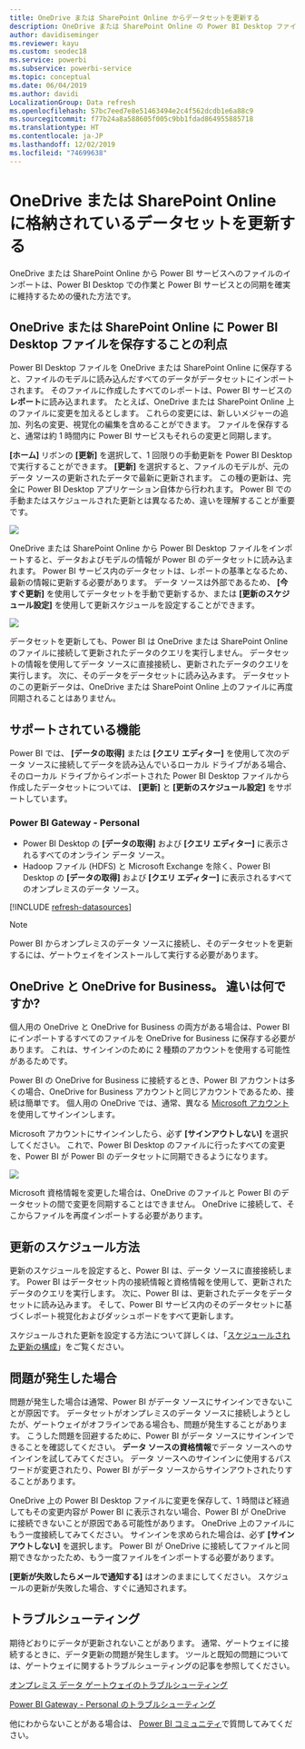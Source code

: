 ```yaml
---
title: OneDrive または SharePoint Online からデータセットを更新する
description: OneDrive または SharePoint Online の Power BI Desktop ファイルから作成されたデータセットを更新する
author: davidiseminger
ms.reviewer: kayu
ms.custom: seodec18
ms.service: powerbi
ms.subservice: powerbi-service
ms.topic: conceptual
ms.date: 06/04/2019
ms.author: davidi
LocalizationGroup: Data refresh
ms.openlocfilehash: 57bc7eed7e8e51463494e2c4f562dcdb1e6a88c9
ms.sourcegitcommit: f77b24a8a588605f005c9bb1fdad864955885718
ms.translationtype: HT
ms.contentlocale: ja-JP
ms.lasthandoff: 12/02/2019
ms.locfileid: "74699638"
---
```

# <a name="refresh-a-dataset-stored-on-onedrive-or-sharepoint-online"></a>OneDrive または SharePoint Online に格納されているデータセットを更新する
OneDrive または SharePoint Online から Power BI サービスへのファイルのインポートは、Power BI Desktop での作業と Power BI サービスとの同期を確実に維持するための優れた方法です。

## <a name="advantages-of-storing-a-power-bi-desktop-file-on-onedrive-or-sharepoint-online"></a>OneDrive または SharePoint Online に Power BI Desktop ファイルを保存することの利点
Power BI Desktop ファイルを OneDrive または SharePoint Online に保存すると、ファイルのモデルに読み込んだすべてのデータがデータセットにインポートされます。 そのファイルに作成したすべてのレポートは、Power BI サービスの**レポート**に読み込まれます。 たとえば、OneDrive または SharePoint Online 上のファイルに変更を加えるとします。 これらの変更には、新しいメジャーの追加、列名の変更、視覚化の編集を含めることができます。 ファイルを保存すると、通常は約 1 時間内に Power BI サービスもそれらの変更と同期します。

**[ホーム]** リボンの **[更新]** を選択して、1 回限りの手動更新を Power BI Desktop で実行することができます。 **[更新]** を選択すると、ファイルのモデルが、元のデータ ソースの更新されたデータで最新に更新されます。 この種の更新は、完全に Power BI Desktop アプリケーション自体から行われます。 Power BI での手動またはスケジュールされた更新とは異なるため、違いを理解することが重要です。

![](media/refresh-desktop-file-onedrive/pbix-refresh.png)

OneDrive または SharePoint Online から Power BI Desktop ファイルをインポートすると、データおよびモデルの情報が Power BI のデータセットに読み込まれます。 Power BI サービス内のデータセットは、レポートの基準となるため、最新の情報に更新する必要があります。 データ ソースは外部であるため、 **[今すぐ更新]** を使用してデータセットを手動で更新するか、または **[更新のスケジュール設定]** を使用して更新スケジュールを設定することができます。 

![](media/refresh-desktop-file-onedrive/powerbi-service-refresh.png)

データセットを更新しても、Power BI は OneDrive または SharePoint Online のファイルに接続して更新されたデータのクエリを実行しません。 データセットの情報を使用してデータ ソースに直接接続し、更新されたデータのクエリを実行します。 次に、そのデータをデータセットに読み込みます。 データセットのこの更新データは、OneDrive または SharePoint Online 上のファイルに再度同期されることはありません。

## <a name="whats-supported"></a>サポートされている機能
Power BI では、 **[データの取得]** または **[クエリ エディター]** を使用して次のデータ ソースに接続してデータを読み込んでいるローカル ドライブがある場合、そのローカル ドライブからインポートされた Power BI Desktop ファイルから作成したデータセットについては、 **[更新]** と **[更新のスケジュール設定]** をサポートしています。

### <a name="power-bi-gateway---personal"></a>Power BI Gateway - Personal
* Power BI Desktop の **[データの取得]** および **[クエリ エディター]** に表示されるすべてのオンライン データ ソース。
* Hadoop ファイル (HDFS) と Microsoft Exchange を除く、Power BI Desktop の **[データの取得]** および **[クエリ エディター]** に表示されるすべてのオンプレミスのデータ ソース。

<!-- Refresh Data sources-->
[!INCLUDE [refresh-datasources](./includes/refresh-datasources.md)]

> [!NOTE]
> Power BI からオンプレミスのデータ ソースに接続し、そのデータセットを更新するには、ゲートウェイをインストールして実行する必要があります。
> 
> 

## <a name="onedrive-or-onedrive-for-business-whats-the-difference"></a>OneDrive と OneDrive for Business。 違いは何ですか?
個人用の OneDrive と OneDrive for Business の両方がある場合は、Power BI にインポートするすべてのファイルを OneDrive for Business に保存する必要があります。 これは、サインインのために 2 種類のアカウントを使用する可能性があるためです。

Power BI の OneDrive for Business に接続するとき、Power BI アカウントは多くの場合、OneDrive for Business アカウントと同じアカウントであるため、接続は簡単です。 個人用の OneDrive では、通常、異なる [Microsoft アカウント](https://account.microsoft.com)を使用してサインインします。

Microsoft アカウントにサインインしたら、必ず **[サインアウトしない]** を選択してください。 これで、Power BI Desktop のファイルに行ったすべての変更を、Power BI が Power BI のデータセットに同期できるようになります。

![](media/refresh-desktop-file-onedrive/refresh_signin_keepmesignedin.png)

Microsoft 資格情報を変更した場合は、OneDrive のファイルと Power BI のデータセットの間で変更を同期することはできません。 OneDrive に接続して、そこからファイルを再度インポートする必要があります。

## <a name="how-do-i-schedule-refresh"></a>更新のスケジュール方法
更新のスケジュールを設定すると、Power BI は、データ ソースに直接接続します。 Power BI はデータセット内の接続情報と資格情報を使用して、更新されたデータのクエリを実行します。 次に、Power BI は、更新されたデータをデータセットに読み込みます。 そして、Power BI サービス内のそのデータセットに基づくレポート視覚化およびダッシュボードをすべて更新します。

スケジュールされた更新を設定する方法について詳しくは、「[スケジュールされた更新の構成](refresh-scheduled-refresh.md)」をご覧ください。

## <a name="when-things-go-wrong"></a>問題が発生した場合
問題が発生した場合は通常、Power BI がデータ ソースにサインインできないことが原因です。 データセットがオンプレミスのデータ ソースに接続しようとしたが、ゲートウェイがオフラインである場合も、問題が発生することがあります。 こうした問題を回避するために、Power BI がデータ ソースにサインインできることを確認してください。 **データ ソースの資格情報**でデータ ソースへのサインインを試してみてください。 データ ソースへのサインインに使用するパスワードが変更されたり、Power BI がデータ ソースからサインアウトされたりすることがあります。

OneDrive 上の Power BI Desktop ファイルに変更を保存して、1 時間ほど経過してもその変更内容が Power BI に表示されない場合、Power BI が OneDrive に接続できないことが原因である可能性があります。 OneDrive 上のファイルにもう一度接続してみてください。 サインインを求められた場合は、必ず **[サインアウトしない]** を選択します。 Power BI が OneDrive に接続してファイルと同期できなかったため、もう一度ファイルをインポートする必要があります。

**[更新が失敗したらメールで通知する]** はオンのままにしてください。 スケジュールの更新が失敗した場合、すぐに通知されます。

## <a name="troubleshooting"></a>トラブルシューティング
期待どおりにデータが更新されないことがあります。 通常、ゲートウェイに接続するときに、データ更新の問題が発生します。 ツールと既知の問題については、ゲートウェイに関するトラブルシューティングの記事を参照してください。

[オンプレミス データ ゲートウェイのトラブルシューティング](service-gateway-onprem-tshoot.md)

[Power BI Gateway - Personal のトラブルシューティング](service-admin-troubleshooting-power-bi-personal-gateway.md)

他にわからないことがある場合は、 [Power BI コミュニティ](https://community.powerbi.com/)で質問してみてください。

